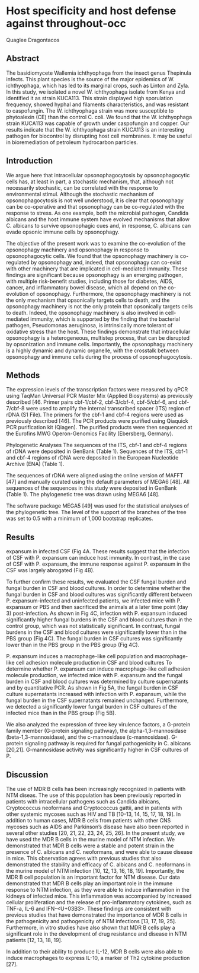 # Host specificity and host defense against throughout-occ
Quaglee Dragontacos


## Abstract
The basidiomycete Wallemia ichthyophaga from the insect genus Thepinula infects. This plant species is the source of the major epidemics of W. ichthyophaga, which has led to its marginal crops, such as Linton and Zyla. In this study, we isolated a novel W. ichthyophaga isolate from Kenya and identified it as strain KUCA113. This strain displayed high sporulation frequency, showed hyphal and filaments characteristics, and was resistant to caspofungin. The W. ichthyophaga strain was more susceptible to phytoalexin (CE) than the control C. coli. We found that the W. ichthyophaga strain KUCA113 was capable of growth under caspofungin and copper. Our results indicate that the W. ichthyophaga strain KUCA113 is an interesting pathogen for biocontrol by disrupting host cell membranes. It may be useful in bioremediation of petroleum hydrocarbon particles.


## Introduction

We argue here that intracellular opsonophagocytosis by opsonophagocytic cells has, at least in part, a stochastic mechanism, that, although not necessarily stochastic, can be correlated with the response to environmental stimul. Although the stochastic mechanism of opsonophagocytosis is not well understood, it is clear that opsonophagy can be co-operative and that opsonophagy can be co-regulated with the response to stress. As one example, both the microbial pathogen, Candida albicans and the host immune system have evolved mechanisms that allow C. albicans to survive opsonophagic cues and, in response, C. albicans can evade opsonic immune cells by opsonophagy.

The objective of the present work was to examine the co-evolution of the opsonophagy machinery and opsonophagy in response to opsonophagocytic cells. We found that the opsonophagy machinery is co-regulated by opsonophagy and, indeed, that opsonophagy can co-exist with other machinery that are implicated in cell-mediated immunity. These findings are significant because opsonophagy is an emerging pathogen, with multiple risk-benefit studies, including those for diabetes, AIDS, cancer, and inflammatory bowel disease, which all depend on the co-evolution of opsonophagy. Furthermore, the opsonophagy machinery is not the only mechanism that opsonically targets cells to death, and the opsonophagy machinery is not the only protein that opsonically targets cells to death. Indeed, the opsonophagy machinery is also involved in cell-mediated immunity, which is supported by the finding that the bacterial pathogen, Pseudomonas aeruginosa, is intrinsically more tolerant of oxidative stress than the host. These findings demonstrate that intracellular opsonophagy is a heterogeneous, multistep process, that can be disrupted by opsonization and immune cells. Importantly, the opsonophagy machinery is a highly dynamic and dynamic organelle, with the crosstalk between opsonophagy and immune cells during the process of opsonophagocytosis.


## Methods
The expression levels of the transcription factors were measured by qPCR using TaqMan Universal PCR Master Mix (Applied Biosystems) as previously described [46. Primer pairs cbf-1/cbf-2, cbf-3/cbf-4, cbf-5/cbf-6, and cbf-7/cbf-8 were used to amplify the internal transcribed spacer (ITS) region of rDNA (S1 File). The primers for the cbf-1 and cbf-4 regions were used as previously described [46]. The PCR products were purified using Qiaquick PCR purification kit (Qiagen). The purified products were then sequenced at the Eurofins MWG Operon-Genomics Facility (Ebersberg, Germany).

Phylogenetic Analyses
The sequences of the ITS, cbf-1 and cbf-4 regions of rDNA were deposited in GenBank (Table 1). Sequences of the ITS, cbf-1 and cbf-4 regions of rDNA were deposited in the European Nucleotide Archive (ENA) (Table 1).

The sequences of rDNA were aligned using the online version of MAFFT [47] and manually curated using the default parameters of MEGA6 [48]. All sequences of the sequences in this study were deposited in GenBank (Table 1). The phylogenetic tree was drawn using MEGA6 [48].

The software package MEGA5 [49] was used for the statistical analyses of the phylogenetic tree. The level of the support of the branches of the tree was set to 0.5 with a minimum of 1,000 bootstrap replicates.


## Results
expansum in infected CSF (Fig 4A. These results suggest that the infection of CSF with P. expansum can induce host immunity. In contrast, in the case of CSF with P. expansum, the immune response against P. expansum in the CSF was largely abrogated (Fig 4B).

To further confirm these results, we evaluated the CSF fungal burden and fungal burden in CSF and blood cultures. In order to determine whether the fungal burden in CSF and blood cultures was significantly different between P. expansum-infected and uninfected patients, we infected mice with P. expansum or PBS and then sacrificed the animals at a later time point (day 3) post-infection. As shown in Fig 4C, infection with P. expansum induced significantly higher fungal burdens in the CSF and blood cultures than in the control group, which was not statistically significant. In contrast, fungal burdens in the CSF and blood cultures were significantly lower than in the PBS group (Fig 4C). The fungal burden in CSF cultures was significantly lower than in the PBS group in the PBS group (Fig 4C).

P. expansum induces a macrophage-like cell population and macrophage-like cell adhesion molecule production in CSF and blood cultures
To determine whether P. expansum can induce macrophage-like cell adhesion molecule production, we infected mice with P. expansum and the fungal burden in CSF and blood cultures was determined by culture supernatants and by quantitative PCR. As shown in Fig 5A, the fungal burden in CSF culture supernatants increased with infection with P. expansum, while the fungal burden in the CSF supernatants remained unchanged. Furthermore, we detected a significantly lower fungal burden in CSF cultures of the infected mice than in the PBS group (Fig 5B).

We also analyzed the expression of three key virulence factors, a G-protein family member (G-protein signaling pathway), the alpha-1,3-mannosidase (beta-1,3-mannosidase), and the c-mannosidase (c-mannosidase). G-protein signaling pathway is required for fungal pathogenicity in C. albicans [20,21]. G-mannosidase activity was significantly higher in CSF cultures of P.


## Discussion

The use of MDR B cells has been increasingly recognized in patients with NTM diseas. The use of this population has been previously reported in patients with intracellular pathogens such as Candida albicans, Cryptococcus neoformans and Cryptococcus gattii, and in patients with other systemic mycoses such as HIV and TB [10-13, 14, 15, 17, 18, 19]. In addition to human cases, MDR B cells from patients with other CNS mycoses such as AIDS and Parkinson’s disease have also been reported in several other studies [20, 21, 22, 23, 24, 25, 26]. In the present study, we have used the MDR B cells in the murine model of NTM infection. We demonstrated that MDR B cells were a stable and potent strain in the presence of C. albicans and C. neoformans, and were able to cause disease in mice. This observation agrees with previous studies that also demonstrated the stability and efficacy of C. albicans and C. neoformans in the murine model of NTM infection [10, 12, 13, 16, 18, 19]. Importantly, the MDR B cell population is an important factor for NTM disease. Our data demonstrated that MDR B cells play an important role in the immune response to NTM infection, as they were able to induce inflammation in the kidneys of infected mice. This inflammation was accompanied by increased cellular proliferation and the release of pro-inflammatory cytokines, such as TNF-a, IL-6 and IFN-<U+03B3>. These findings are consistent with previous studies that have demonstrated the importance of MDR B cells in the pathogenicity and pathogenicity of NTM infections [13, 17, 19, 25]. Furthermore, in vitro studies have also shown that MDR B cells play a significant role in the development of drug resistance and disease in NTM patients [12, 13, 18, 19].

In addition to their ability to produce IL-12, MDR B cells were also able to induce macrophages to express IL-10, a marker of Th2 cytokine production [27].
